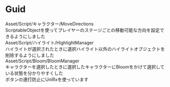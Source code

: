 # Guid
Asset/Script/キャラクター/MoveDirections<br>
ScriptableObjectを使ってプレイヤーのステージごとの移動可能な方向を設定できるようにしました
<br>
Asset/Script/ハイライト/HighlightManager<br>
ハイライトが選択されたときに選択ハイライト以外のハイライトオブジェクトを削除するようにしました
<br>
Asset/Script/Bloom/BloomManager<br>
キャラクターを選択したときに選択したキャラクターにBloomをかけて選択している状態を分かりやすくした
<br>
ボタンの連打防止にUniRxを使っています
<br>


